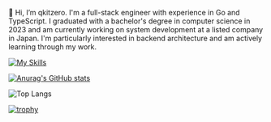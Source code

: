 👋 Hi, I’m qkitzero.
I'm a full-stack engineer with experience in Go and TypeScript.
I graduated with a bachelor's degree in computer science in 2023 and am currently working on system development at a listed company in Japan.
I'm particularly interested in backend architecture and am actively learning through my work.

[![My Skills](https://skillicons.dev/icons?i=go,python,ts,react,nextjs,grpc,docker,gcp,aws)](https://skillicons.dev)

[![Anurag's GitHub stats](https://github-readme-stats.vercel.app/api?username=qkitzero&show_icons=true&theme=onedark)](https://github.com/anuraghazra/github-readme-stats)

![Top Langs](https://github-readme-stats.vercel.app/api/top-langs/?username=qkitzero&layout=compact&theme=onedark)

[![trophy](https://github-profile-trophy.vercel.app/?username=qkitzero&theme=onedark)](https://github.com/ryo-ma/github-profile-trophy)
